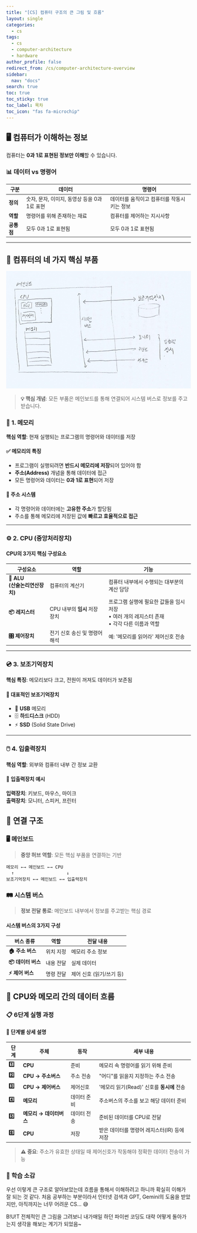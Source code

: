 ```yaml
---
title: "[CS] 컴퓨터 구조의 큰 그림 및 흐름"
layout: single
categories:
  - cs
tags:
  - cs
  - computer-architecture
  - hardware
author_profile: false
redirect_from: /cs/computer-architecture-overview
sidebar:
  nav: "docs"
search: true
toc: true
toc_sticky: true
toc_label: 목차
toc_icon: "fas fa-microchip"
---
```


## 🖥️ 컴퓨터가 이해하는 정보

컴퓨터는 **0과 1로 표현된 정보만 이해**할 수 있습니다.

### 📊 데이터 vs 명령어

| 구분 | 데이터 | 명령어 |
|------|--------|--------|
| **정의** | 숫자, 문자, 이미지, 동영상 등을 0과 1로 표현 | 데이터를 움직이고 컴퓨터를 작동시키는 정보 |
| **역할** | 명령어를 위해 존재하는 재료 | 컴퓨터를 제어하는 지시사항 |
| **공통점** | 모두 0과 1로 표현됨 | 모두 0과 1로 표현됨 |

---

## 🔧 컴퓨터의 네 가지 핵심 부품

![컴퓨터 구조 다이어그램](/images/2025-08-02-computer-architecture-overview/computer_structure.png)

> **💡 핵심 개념**: 모든 부품은 메인보드를 통해 연결되어 시스템 버스로 정보를 주고받습니다.

### 💾 1. 메모리
**핵심 역할**: 현재 실행되는 프로그램의 명령어와 데이터를 저장

#### ✅ 메모리의 특징
- 프로그램이 실행되려면 **반드시 메모리에 저장**되어 있어야 함
- **주소(Address)** 개념을 통해 데이터에 접근
- 모든 명령어와 데이터는 **0과 1로 표현**되어 저장

#### 🎯 주소 시스템
- 각 명령어와 데이터에는 **고유한 주소**가 할당됨
- 주소를 통해 메모리에 저장된 값에 **빠르고 효율적으로 접근**

---

### ⚙️ 2. CPU (중앙처리장치)

#### CPU의 3가지 핵심 구성요소

| 구성요소 | 역할 | 기능 |
|----------|------|------|
| **🧮 ALU<br>(산술논리연산장치)** | 컴퓨터의 계산기 | 컴퓨터 내부에서 수행되는 대부분의 계산 담당 |
| **📦 레지스터** | CPU 내부의 **임시** 저장 장치 | 프로그램 실행에 필요한 값들을 임시 저장<br>• 여러 개의 레지스터 존재<br>• 각각 다른 이름과 역할 |
| **🎛️ 제어장치** | 전기 신호 송신 및 명령어 해석 | 예: '메모리를 읽어라' 제어신호 전송 |

---

### 💿 3. 보조기억장치
**핵심 특징**: 메모리보다 크고, 전원이 꺼져도 데이터가 보존됨

#### 📝 대표적인 보조기억장치
- 💾 **USB** 메모리
- 🗄️ **하드디스크** (HDD)
- ⚡ **SSD** (Solid State Drive)

---

### 🖱️ 4. 입출력장치
**핵심 역할**: 외부와 컴퓨터 내부 간 정보 교환

#### 🔄 입출력장치 예시
**입력장치**: 키보드, 마우스, 마이크  
**출력장치**: 모니터, 스피커, 프린터



## 🔗 연결 구조

### 🖥️ 메인보드
> **중앙 허브 역할**: 모든 핵심 부품을 연결하는 기반

```
메모리 ←→ 메인보드 ←→ CPU
  ↑                    ↓
보조기억장치 ←→ 메인보드 ←→ 입출력장치
```

### 🛤️ 시스템 버스
> **정보 전달 통로**: 메인보드 내부에서 정보를 주고받는 핵심 경로

#### 시스템 버스의 3가지 구성

| 버스 종류 | 역할 | 전달 내용 |
|-----------|------|-----------|
| **🏠 주소 버스** | 위치 지정 | 메모리 주소 정보 |
| **📦 데이터 버스** | 내용 전달 | 실제 데이터 |
| **⚡ 제어 버스** | 명령 전달 | 제어 신호 (읽기/쓰기 등) |



## 🔄 CPU와 메모리 간의 데이터 흐름

### 📋 6단계 실행 과정
#### 🎯 단계별 상세 설명

| 단계 | 주체 | 동작 | 세부 내용 |
|------|------|------|-----------|
| **1️⃣** | **CPU** | 준비 | 메모리 속 명령어를 읽기 위해 준비 |
| **2️⃣** | **CPU → 주소버스** | 주소 전송 | "어디"를 읽을지 지정하는 주소 전송 |
| **3️⃣** | **CPU → 제어버스** | 제어신호 | '메모리 읽기(Read)' 신호를 **동시에** 전송 |
| **4️⃣** | **메모리** | 데이터 준비 | 주소버스의 주소를 보고 해당 데이터 준비 |
| **5️⃣** | **메모리 → 데이터버스** | 데이터 전송 | 준비된 데이터를 CPU로 전달 |
| **6️⃣** | **CPU** | 저장 | 받은 데이터를 명령어 레지스터(IR) 등에 저장 |

> **⚠️ 중요**: 주소가 유효한 상태일 때 제어신호가 작동해야 정확한 데이터 전송이 가능



### 🚀 학습 소감

우선 이렇게 큰 구조로 알아보았는데 흐름을 통해서 이해하려고 하니까 확실히 이해가 잘 되는 것 같다. 처음 공부하는 부분이라서 인터넷 검색과 GPT, Gemini의 도움을 받았지만, 아직까지는 너무 어려운 CS... 😅

B!U!T 전체적인 큰 그림을 그려보니 내가매일 하던 파이썬 코딩도 대략 어떻게 돌아가는지 생각을 해보는 계기가 되었음~
